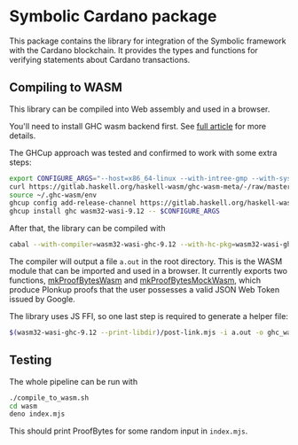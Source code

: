 # Symbolic Cardano package
This package contains the library for integration of the Symbolic framework with the Cardano blockchain. It provides the types and functions for verifying statements about Cardano transactions.

## Compiling to WASM

This library can be compiled into Web assembly and used in a browser.

You'll need to install GHC wasm backend first. See [full article](https://gitlab.haskell.org/haskell-wasm/ghc-wasm-meta) for more details.

The GHCup approach was tested and confirmed to work with some extra steps:

```bash
export CONFIGURE_ARGS="--host=x86_64-linux --with-intree-gmp --with-system-libffi"
curl https://gitlab.haskell.org/haskell-wasm/ghc-wasm-meta/-/raw/master/bootstrap.sh | SKIP_GHC=1 sh
source ~/.ghc-wasm/env
ghcup config add-release-channel https://gitlab.haskell.org/haskell-wasm/ghc-wasm-meta/-/raw/master/ghcup-wasm-0.0.9.yaml
ghcup install ghc wasm32-wasi-9.12 -- $CONFIGURE_ARGS
```

After that, the library can be compiled with

```bash
cabal --with-compiler=wasm32-wasi-ghc-9.12 --with-hc-pkg=wasm32-wasi-ghc-pkg-9.12 --with-hsc2hs=wasm32-wasi-hsc2hs-9.12 build
```

The compiler will output a file `a.out` in the root directory. This is the WASM module that can be imported and used in a browser.
It currently exports two functions, [mkProofBytesWasm](src/ZkFold/Symbolic/Cardano/Contracts/SmartWallet.hs#L375) and [mkProofBytesMockWasm](src/ZkFold/Symbolic/Cardano/Contracts/SmartWallet.hs#L378), which produce Plonkup proofs that the user possesses a valid JSON Web Token issued by Google.

The library uses JS FFI, so one last step is required to generate a helper file:

```bash
$(wasm32-wasi-ghc-9.12 --print-libdir)/post-link.mjs -i a.out -o ghc_wasm_jsffi.js
```

## Testing

The whole pipeline can be run with

```bash
./compile_to_wasm.sh
cd wasm
deno index.mjs
```

This should print ProofBytes for some random input in `index.mjs`.

